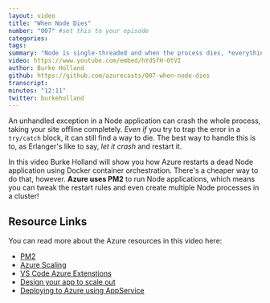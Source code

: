 ```yaml
---
layout: video
title: "When Node Dies"
number: "007" #set this to your episode
categories:
tags:
summary: "Node is single-threaded and when the process dies, *everything dies*. Frameworks like Express and Koa have safeguards built in, but most of the time it's a good idea to use a process manager, like PM2. In this video, Burke blows his site up to show us the details."
video: https://www.youtube.com/embed/hYdSfH-0tVI
author: Burke Holland
github: https://github.com/azurecasts/007-when-node-dies
transcript: 
minutes: "12:11"
twitter: burkeholland
---
```


An unhandled exception in a Node application can crash the whole process, taking your site offline completely. _Even if_ you try to trap the error in a `try/catch` block, it can still find a way to die. The best way to handle this is to, as Erlanger's like to say, _let it crash_ and restart it.

In this video Burke Holland will show you how Azure restarts a dead Node application using Docker container orchestration. There's a cheaper way to do that, however. **Azure uses PM2** to run Node applications, which means you can tweak the restart rules and even create multiple Node processes in a cluster!

## Resource Links

You can read more about the Azure resources in this video here:

 - [PM2](http://pm2.keymetrics.io)
 - [Azure Scaling](https://docs.microsoft.com/en-us/azure/app-service/web-sites-scale?WT.mc_id=azurecasts-website-buhollan)
 - [VS Code Azure Extenstions](https://code.visualstudio.com/docs/azure/extensions?WT.mc_id=azurecasts-website-buhollan)
 - [Design your app to scale out](https://docs.microsoft.com/azure/architecture/guide/design-principles/scale-out?WT.mc_id=azurecasts-website-buhollan)
 - [Deploying to Azure using AppService](https://code.visualstudio.com/tutorials/app-service-extension/getting-started?WT.mc_id=azurecasts-website-buhollan)
